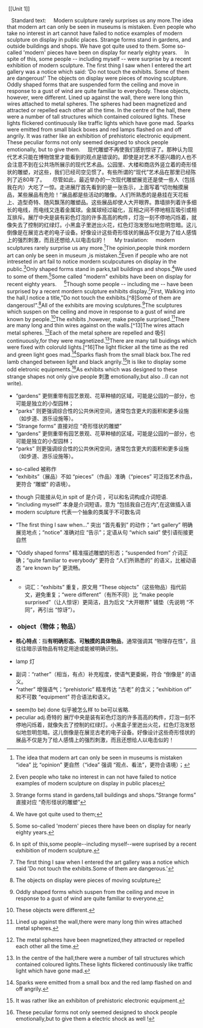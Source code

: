  [[Unit 1]]

   Standard text:
    Modern sculpture rarely surprises us any more.The idea that modern art can only be seen in museums is mistaken. Even people who take no interest in art cannot have failed to notice examples of modern sculpture on display in public places. Strange forms stand in gardens, and outside buildings and shops. We have got quite used to them. Some so-called 'modern' pieces have been on display for nearly eighty years.
    In spite of this, some people -- including myself -- were surprise by a recent exhibition of modern sculpture. The first thing I saw when I entered the art gallery was a notice which said: 'Do not touch the exhibits. Some of them are dangerous!' The objects on display were pieces of moving sculpture. Oddly shaped forms that are suspended form the ceiling and move in response to a gust of wind are quite familiar to everybody. These objects, however, were different. Lined up against the wall, there were long thin wires attached to metal spheres. The spheres had been magnetized and attracted or repelled each other all the time. In the centre of the hall, there were a number of tall structures which contained coloured lights. These lights flickered continuously like traffic lights which have gone mad. Sparks were emitted from small black boxes and red lamps flashed on and off angrily. It was rather like an exhibition of prehistoric electronic equipment. These peculiar forms not only seemed designed to shock people emotionally, but to give them.
    现代雕塑不再使我们感到惊讶了。那种认为现代艺术只能在博物馆里才能看到的观点是错误的。即使是对艺术不感兴趣的人也不会注意不到在公共场所展示的现代艺术品。公园里、大楼和商店外竖立着的奇形怪状的雕塑，对这些，我们已经司空见惯了。有些所谓的“现代”艺术品在那里已经陈列了近80年了。
    尽管如此，最近举办的一次现代雕塑展览还是使一些人（包括我在内）大吃了一惊。走进展厅首先看到的是一张告示，上面写着“切勿触摸展品，某些展品有危险！”展品都是些活动的雕像。人们所熟悉的是悬挂在天花板上、造型奇特、随风飘荡的雕塑品。这些展品却使人大开眼界。靠墙排列着许多细长的电线，而电线又连着金属球。金属球经过磁化，互相之间不停地相互吸引或相互排斥。展厅中央是装有彩色灯泡的许多高高的构件，灯泡一刻不停地闪烁着，就像失去了控制的红绿灯。小黑盒子里迸出火花，红色灯泡发怒似地忽明忽暗。这儿倒像是在展览古老的电子设备。好像设计这些奇形怪状的展品不仅是为了给人感情上的强烈刺激，而且还想给人以电击似的！
    My traslation:
    modern sculptures rarely surprise us any more.[^1]The opinion,people think mordern art can only be seen in museum ,is mistaken.[^2]Even if people who are not intreseted in art fail to notice mordern sculpcutures on display in the public.[^3]Only shaped forms stand in parks,tall buildings and shops.[^4]We used to some of them.[^5]Some called "modern" exhibits have been on display for recent eighty years.
    [^6]Though some people -- including me -- have been surprised by a recent mordern sculpture exhibits display.[^7]First, Walking into the hall,I notice a title,"Do not touch the exhibits.[^8]Some of them are dangerous!".[^9]All of the exhibits are moving sculptures.[^10]The sculptures which suspen on the ceiling and move in response to a gust of wind are known by people.[^11]The exhibits ,however, make people surprised.[^12]There are many long and thin wires against on the walls.[^13]The wires attach metal spheres. [^14]Each of the metal sphere are repelled and 吸引 continuously,for they were magnetized.[^15]There are many tall buidings which were fixed with coloruld lights.[^16]The light flicker all the time as the red and green light goes mad.[^17]Sparks flash from the small black box.The red lamb changed between light and black angrily.[^18]It is like to display some odd eletronic equipments.[^19]As exhibits which was designed to these strange shapes not only give people 刺激 emotionally,but also ..(I can not write).

[^1]: The idea that modern art can only be seen in museums is mistaken “idea” 比 “opinion” 更自然（“idea” 强调 “观点、看法”，更符合语境）；
[^2]:Even people who take no interest in can not have failed to notice examples of modern sculpture on display in public places
[^3]:  Strange forms stand in gardens,tall buildings and shops.“Strange forms” 直接对应 “奇形怪状的雕塑”
- “gardens” 更侧重带有园艺景观、花草种植的区域，可能是公园的一部分，也可能是独立的小型园林；
- “parks” 则更强调综合性的公共休闲空间，通常包含更大的面积和更多设施（如步道、游乐设施等）。
- “Strange forms” 直接对应 “奇形怪状的雕塑”
- “gardens” 更侧重带有园艺景观、花草种植的区域，可能是公园的一部分，也可能是独立的小型园林；
- “parks” 则更强调综合性的公共休闲空间，通常包含更大的面积和更多设施（如步道、游乐设施等）。
[^4]:We have got quite used to them;
[^5]: Some so-called 'modern' pieces there have been on display for nearly eighty years.
- so-called 被称作 
- “exhibits”（展品）不如 “pieces”（作品）准确（“pieces” 可泛指艺术作品，更符合 “雕塑” 的语境）。
[^6]:In spit of this,some people--including myself--were suprised by a recent exhibition of modern sculpture.
- though 只能接从句,in spit of 是介词 ，可以和名词构成介词短语. 
- “including myself” 本身是介词短语，意为 “包括我自己在内”,在这做插入语
- modern sculpture 代表一个抽象的类属于不可数名词
[^7]:  The first thing I saw when I entered the art gallery was a notice which said 'Do not touch the exhibits.Some of them are dangerous.'
- “The first thing I saw when...” 突出 “首先看到” 的动作；“art gallery” 明确展览地点；“notice” 准确对应 “告示”；定语从句 “which said” 使引语衔接更自然
[^9]: The objects on display were pieces of moving sculpture
[^10]: Oddly shaped forms which suspen from the ceiling and move in response to a gust of wind are quite familiar to everyone.
- “Oddly shaped forms” 精准描述雕塑的形态；“suspended from” 介词正确；“quite familiar to everybody” 更符合 “人们所熟悉的” 的语义，比被动语态 “are known by” 更流畅。
[^11]:These objects were different.
- - 词汇：“exhibits” 重复，原文用 “These objects”（这些物品）指代前文，避免重复；“were different”（有所不同）比 “make people surprised”（让人惊讶）更简洁，且为后文 “大开眼界” 铺垫（先说明 “不同”，再引出 “惊讶”）。
- ###  **object（物体；物品）**

- **核心特点**：指**有明确形态、可触摸的具体物品**，通常强调其 “物理存在性”，且往往暗示该物品有特定用途或能被明确识别。
[^12]:Lined up against the wall,there were many long thin wires attached metal spheres.
[^14]:The metal spheres have been magnetized,they attracted or repelled each other all the time.
[^15]:In the centre of the hall,there were a number of tall structures which contained coloured lights.These lights flickered continuously like traffic light which have gone mad.
[^17]: Sparks were emitted from a small box and the red lamp flashed on and off angrily.
- lamp 灯
[^18]: It was rather like an exhibiton of prehistoric electronic equipment.
- 副词：“rather”（相当，有点）补充程度，使语气更委婉，符合 “倒像是” 的语义。
- “rather” 增强语气；“prehistoric” 精准传达 “古老” 的含义；“exhibition of” 和不可数 “equipment” 符合语法和语义。
[^19]:These peculiar forms not only seemed designed to shock people emotionally,but to give them a electric shock as well !
- seem(to be) done 似乎被怎么样 to be可以省略.
- peculiar adj.奇特的
展厅中央是装有彩色灯泡的许多高高的构件，灯泡一刻不停地闪烁着，就像失去了控制的红绿灯。小黑盒子里迸出火花，红色灯泡发怒似地忽明忽暗。这儿倒像是在展览古老的电子设备。好像设计这些奇形怪状的展品不仅是为了给人感情上的强烈刺激，而且还想给人以电击似的！
